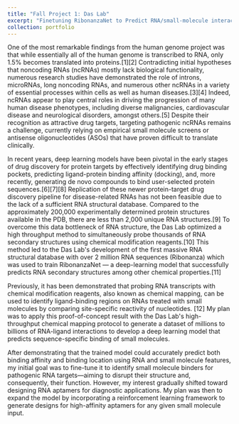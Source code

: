 ```yaml
---
title: "Fall Project 1: Das Lab"
excerpt: "Finetuning RibonanzaNet to Predict RNA/small-molecule interactions"
collection: portfolio
---
```


One of the most remarkable findings from the human genome project was that while essentially all of the human genome is transcribed to RNA, only 1.5% becomes translated into proteins.[1][2] Contradicting initial hypotheses that noncoding RNAs (ncRNAs) mostly lack biological functionality, numerous research studies have demonstrated the role of introns, microRNAs, long noncoding RNAs, and numerous other ncRNAs in a variety of essential processes within cells as well as human diseases.[3][4] Indeed, ncRNAs appear to play central roles in driving the progression of many human disease phenotypes, including diverse malignancies, cardiovascular disease and neurological disorders, amongst others.[5] Despite their recognition as attractive drug targets, targeting pathogenic ncRNAs remains a challenge, currently relying on empirical small molecule screens or antisense oligonucleotides (ASOs) that have proven difficult to translate clinically.   

In recent years, deep learning models have been pivotal in the early stages of drug discovery for protein targets by effectively identifying drug binding pockets, predicting ligand-protein binding affinity (docking), and, more recently, generating de novo compounds to bind user-selected protein sequences.[6][7][8] Replication of these newer protein-target drug discovery pipeline for disease-related RNAs has not been feasible due to the lack of a sufficient RNA structural database. Compared to the approximately 200,000 experimentally determined protein structures available in the PDB, there are less than 2,000 unique RNA structures.[9] To overcome this data bottleneck of RNA structure, the Das Lab optimized a high throughput method to simultaneously probe thousands of RNA secondary structures using chemical modification reagents.[10] This method led to the Das Lab's development of the first massive RNA structural database with over 2 million RNA sequences (Ribonanza) which was used to train RibonanzaNet — a deep-learning model that successfully predicts RNA secondary structures among other chemical properties.[11]

Previously, it has been demonstrated that probing RNA transcripts with chemical modification reagents, also known as chemical mapping, can be used to identify ligand-binding regions on RNAs treated with small molecules by comparing site-specific reactivity of nucleotides. [12] My plan was to apply this proof-of-concept result with the Das Lab's high-throughput chemical mapping protocol to generate a dataset of millions to billions of RNA-ligand interactions to develop a deep learning model that predicts sequence-specific binding of small molecules. 

After demonstrating that the trained model could accurately predict both binding affinity and binding location using RNA and small molecule features, my initial goal was to fine-tune it to identify small molecule binders for pathogenic RNA targets—aiming to disrupt their structure and, consequently, their function. However, my interest gradually shifted toward designing RNA aptamers for diagnostic applications. My plan was then to expand the model by incorporating a reinforcement learning framework to generate designs for high-affinity aptamers for any given small molecule input.





